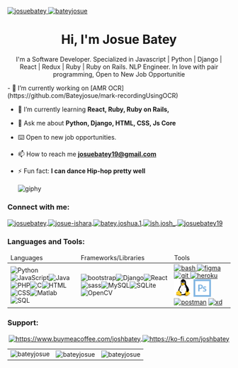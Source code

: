 <!-- <h1 align="center">
 <img src="https://github.com/Bateyjosue/Bateyjosue/blob/main/Batey.gif" width="100%">
</h1> -->
<p align="left"> 
  <a href="https://twitter.com/josuebatey" target="blank">
    <img src="https://img.shields.io/twitter/follow/josuebatey?logo=twitter&style=for-the-badge" alt="josuebatey" />
  </a>
  <a href="https://komarev.com/ghpvc/?username=bateyjosue" target="blank">
    <img src="https://komarev.com/ghpvc/?username=bateyjosue&label=Profile%20views&color=0e75b6&style=for-the-badge" alt="bateyjosue" /> 
  </a>
</p>
<div align="center">
 <h1>Hi, I'm Josue Batey</h1>
 
I'm a Software Developer. Specialized in Javascript | Python | Django | React | Redux | Ruby | Ruby on Rails. NLP Engineer. In love with pair programming, Open to New Job Opportunitie
 </div>
- 🔭 I’m currently working on [AMR OCR](https://github.com/Bateyjosue/mark-recordingUsingOCR)

- 🌱 I’m currently learning **React, Ruby, Ruby on Rails,**

- 💬 Ask me about **Python, Django, HTML, CSS, Js Core**

- ⌨️ Open to new job opportunities.

- 📫 How to reach me **josuebatey19@gmail.com**

- ⚡ Fun fact: **I can dance Hip-hop pretty well**
<br><br>![giphy](https://thumbs.gfycat.com/CloseFearfulHamster-size_restricted.gif)

<h3 align="left">Connect with me:</h3>
<p align="left">
  <a href="https://twitter.com/josuebatey" target="blank">
    <img align="center" 
      src="https://raw.githubusercontent.com/rahuldkjain/github-profile-readme-generator/master/src/images/icons/Social/twitter.svg" 
      alt="josuebatey" height="30" width="40" />
    </a>
    
  <a href="https://linkedin.com/in/josue-ishara" target="blank">
    <img align="center" 
    src="https://raw.githubusercontent.com/rahuldkjain/github-profile-readme-generator/master/src/images/icons/Social/linked-in-alt.svg" 
    alt="josue-ishara" height="30" width="40" />
  </a>
  
  <a href="https://fb.com/batey.joshua.1" target="blank">
    <img align="center" 
    src="https://raw.githubusercontent.com/rahuldkjain/github-profile-readme-generator/master/src/images/icons/Social/facebook.svg" 
    alt="batey.joshua.1" height="30" width="40" />
  </a>
  
  <a href="https://instagram.com/ish.josh_" target="blank">
    <img align="center" 
    src="https://raw.githubusercontent.com/rahuldkjain/github-profile-readme-generator/master/src/images/icons/Social/instagram.svg" 
    alt="ish.josh_" height="30" width="40" />
  </a>
  <a href="https://www.hackerrank.com/josuebatey19" target="blank">
    <img align="center" 
    src="https://raw.githubusercontent.com/rahuldkjain/github-profile-readme-generator/master/src/images/icons/Social/hackerrank.svg" 
    alt="josuebatey19" height="30" width="40" />
  </a>
</p>

<h3 align="left">Languages and Tools:</h3>
 <table>
  <thead>
    <td>Languages</td>
    <td>Frameworks/Libraries</td>
    <td>Tools</td>
  </thead>
  <tr>
    <td class="Lang">
    <img align="left" alt="Python" src="https://img.shields.io/badge/python-%2314354C.svg?style=for-the-badge&logo=python&logoColor=white" />
    <img align="left" alt="JavaScript" src="https://img.shields.io/badge/javascript-%2314354C.svg?style=for-the-badge&logo=javascript&logoColor=white" />
    <img align="left" alt="Java" src="https://img.shields.io/badge/Java-%2314354C.svg?style=for-the-badge&logo=Java&logoColor=white" />
    <img align="left" alt="PHP" src="https://img.shields.io/badge/php-%2314354C.svg?style=for-the-badge&logo=php&logoColor=white" />
    <img align="left" alt="C" src="https://img.shields.io/badge/c-%2314354C.svg?style=for-the-badge&logo=c&logoColor=white" />
    <img align="left" alt="HTML" src="https://img.shields.io/badge/html5-%2314354C.svg?style=for-the-badge&logo=html5&logoColor=white" />
    <img align="left" alt="CSS" src="https://img.shields.io/badge/css3-%2314354C.svg?style=for-the-badge&logo=css3&logoColor=white" />
    <img align="left" alt="Matlab" src="https://img.shields.io/badge/Matlab-%2314354C.svg?style=for-the-badge&logo=Matlab&logoColor=white" />
    <img align="left" alt="SQL" src="https://img.shields.io/badge/sql-%2314354C.svg?style=for-the-badge&logo=sql&logoColor=white" />
    </td>
    <td class="frameworks">
    <img align="left" alt="bootstrap" src="https://img.shields.io/badge/bootstrap-%2314354C.svg?style=for-the-badge&logo=bootstrap&logoColor=white" />
    <img align="left" alt="Django" src="https://img.shields.io/badge/django-%2314354C.svg?style=for-the-badge&logo=django&logoColor=white" />
    <img align="left" alt="React" src="https://img.shields.io/badge/react-%2314354C.svg?style=for-the-badge&logo=react&logoColor=white" />
    <img align="left" alt="sass" src="https://img.shields.io/badge/sass-%2314354C.svg?style=for-the-badge&logo=sass&logoColor=white" />
    <img align="left" alt="MySQL" src="https://img.shields.io/badge/mysql-%2314354C.svg?style=for-the-badge&logo=mysql&logoColor=white" />
    <img align="left" alt="SQLite" src="https://img.shields.io/badge/sqlite-%2314354C.svg?style=for-the-badge&logo=sqlite&logoColor=white" />
    <img align="left" alt="OpenCV" src="https://img.shields.io/badge/opencv-%2314354C.svg?style=for-the-badge&logo=opencv&logoColor=white" />
    </td>
    <td class="tools">
      <a href="https://www.gnu.org/software/bash/" target="_blank" rel="noreferrer"><img src="https://www.vectorlogo.zone/logos/gnu_bash/gnu_bash-icon.svg" alt="bash" width="40" height="40"/> </a>
      <a href="https://www.figma.com/" target="_blank" rel="noreferrer"><img src="https://www.vectorlogo.zone/logos/figma/figma-icon.svg" alt="figma" width="40" height="40"/> </a>
      <a href="https://git-scm.com/" target="_blank" rel="noreferrer"><img src="https://www.vectorlogo.zone/logos/git-scm/git-scm-icon.svg" alt="git" width="40" height="40"/> </a>
      <a href="https://heroku.com" target="_blank" rel="noreferrer"><img src="https://www.vectorlogo.zone/logos/heroku/heroku-icon.svg" alt="heroku" width="40" height="40"/></a>
      <a href="https://www.linux.org/" target="_blank" rel="noreferrer"><img src="https://raw.githubusercontent.com/devicons/devicon/master/icons/linux/linux-original.svg" alt="linux" width="40" height="40"/></a>
      <a href="https://www.photoshop.com/en" target="_blank" rel="noreferrer"> <img src="https://raw.githubusercontent.com/devicons/devicon/master/icons/photoshop/photoshop-line.svg" alt="photoshop" width="40" height="40"/> </a>
      <a href="https://postman.com" target="_blank" rel="noreferrer"> <img src="https://www.vectorlogo.zone/logos/getpostman/getpostman-icon.svg" alt="postman" width="40" height="40"/></a>
      <a href="https://www.adobe.com/products/xd.html" target="_blank" rel="noreferrer"> <img src="https://cdn.worldvectorlogo.com/logos/adobe-xd.svg" alt="xd" width="40" height="40"/> </a>
    </td>
  </tr>
</table>

<h3 align="left">Support:</h3>
<p align="center">
    <a href="https://www.buymeacoffee.com/https://www.buymeacoffee.com/joshbatey"> 
      <img align="center" src="https://cdn.buymeacoffee.com/buttons/v2/default-yellow.png" 
        height="50" 
        width="210" 
        alt="https://www.buymeacoffee.com/joshbatey" />
      </a>
    <a href="https://ko-fi.com/https://ko-fi.com/joshbatey"> 
        <img align="center" 
            src="https://cdn.ko-fi.com/cdn/kofi3.png?v=3" 
            height="50" width="210" 
            alt="https://ko-fi.com/joshbatey" />
     </a>
</p>
<table>
<tr>
 <td>
 <img src="https://github-readme-stats.vercel.app/api/top-langs?username=bateyjosue&show_icons=true&locale=en&layout=compact&theme=dark&langs_count=8" 
    alt="bateyjosue" />
 </td>
 <td>
    <img align="center" src="https://github-readme-stats.vercel.app/api?username=bateyjosue&show_icons=true&locale=en&theme=dark" alt="bateyjosue" />
 </td>
 <td>
 <img align="center" src="https://github-readme-streak-stats.herokuapp.com/?user=bateyjosue&theme=dark" alt="bateyjosue" />
 </td>
</tr>
</table>
